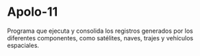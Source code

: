 # Apolo-11
Programa que ejecuta y consolida los registros generados por los diferentes componentes, como satélites, naves, trajes y vehículos espaciales.
